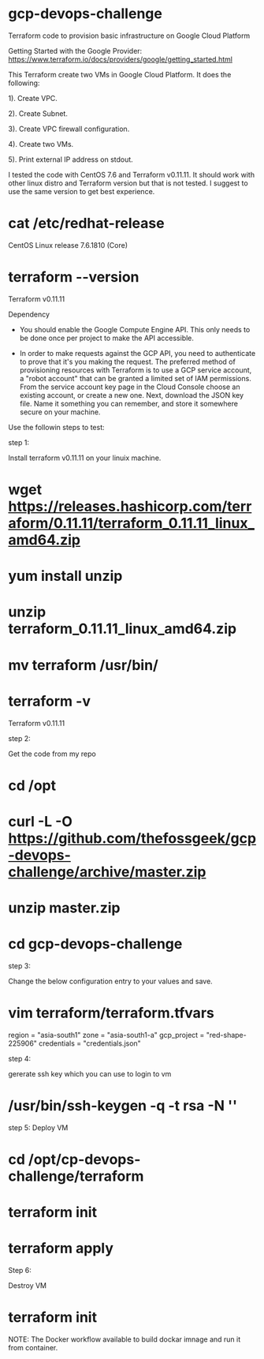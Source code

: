 # gcp-devops-challenge
Terraform code to provision basic infrastructure on Google Cloud Platform 

Getting Started with the Google Provider: https://www.terraform.io/docs/providers/google/getting_started.html

This Terraform create two VMs in Google Cloud Platform.  It does the following:

1). Create VPC.

2). Create Subnet.

3). Create VPC firewall configuration.

4). Create two VMs.

5). Print external IP address on stdout.

I tested the code with CentOS 7.6 and Terraform v0.11.11. It should work with other linux distro and Terraform version but that is not tested. I suggest to use the same version to get best experience. 

# cat /etc/redhat-release 
CentOS Linux release 7.6.1810 (Core) 

# terraform --version
Terraform v0.11.11

Dependency

- You should enable the Google Compute Engine API. This only needs to be done once per project to make the API accessible.

- In order to make requests against the GCP API, you need to authenticate to prove that it's you making the request. The preferred method of provisioning resources with Terraform is to use a GCP service account, a "robot account" that can be granted a limited set of IAM permissions. From the service account key page in the Cloud Console choose an existing account, or create a new one. Next, download the JSON key file. Name it something you can remember, and store it somewhere secure on your machine.

Use the followin steps to test:

step 1: 

Install terraform v0.11.11 on your linuix machine.

# wget https://releases.hashicorp.com/terraform/0.11.11/terraform_0.11.11_linux_amd64.zip

# yum install unzip

# unzip terraform_0.11.11_linux_amd64.zip 

# mv terraform /usr/bin/

# terraform -v
Terraform v0.11.11

step 2:

Get the code from my repo

# cd /opt

# curl -L -O https://github.com/thefossgeek/gcp-devops-challenge/archive/master.zip

# unzip master.zip

# cd gcp-devops-challenge

step 3:

Change the below configuration entry to your values and save.

# vim terraform/terraform.tfvars 
region           = "asia-south1"
zone             = "asia-south1-a"
gcp_project      = "red-shape-225906"
credentials      = "credentials.json"

step 4:

gererate ssh key which you can use to login to vm

# /usr/bin/ssh-keygen -q -t rsa -N ''

step 5:
Deploy VM

# cd /opt/cp-devops-challenge/terraform

# terraform init

# terraform apply

Step 6:

Destroy VM

# terraform init

NOTE: The Docker workflow available to build dockar imnage and run it from container.

